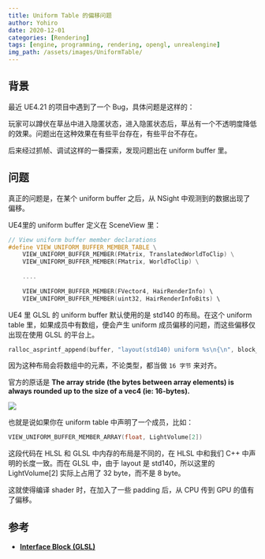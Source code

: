 ```yaml
---
title: Uniform Table 的偏移问题
author: Yohiro
date: 2020-12-01
categories: [Rendering]
tags: [engine, programming, rendering, opengl, unrealengine]
img_path: /assets/images/UniformTable/
---
```

## 背景

最近 UE4.21 的项目中遇到了一个 Bug，具体问题是这样的：

玩家可以蹲伏在草丛中进入隐匿状态，进入隐匿状态后，草丛有一个不透明度降低的效果。问题出在这种效果在有些平台存在，有些平台不存在。

后来经过抓帧、调试这样的一番探索，发现问题出在 uniform buffer 里。

## 问题

真正的问题是，在某个 uniform buffer 之后，从 NSight 中观测到的数据出现了偏移。

UE4里的 uniform buffer 定义在 SceneView 里：

```cpp
// View uniform buffer member declarations
#define VIEW_UNIFORM_BUFFER_MEMBER_TABLE \
    VIEW_UNIFORM_BUFFER_MEMBER(FMatrix, TranslatedWorldToClip) \
    VIEW_UNIFORM_BUFFER_MEMBER(FMatrix, WorldToClip) \
 
    ....
 
    VIEW_UNIFORM_BUFFER_MEMBER(FVector4, HairRenderInfo) \
    VIEW_UNIFORM_BUFFER_MEMBER(uint32, HairRenderInfoBits) \
```

UE4 里 GLSL 的 uniform buffer 默认使用的是 std140 的布局。在这个 uniform table 里，如果成员中有数组，便会产生 uniform 成员偏移的问题，而这些偏移仅出现在使用 GLSL 的平台上。

```cpp
ralloc_asprintf_append(buffer, "layout(std140) uniform %s\n{\n", block_name);
```

因为这种布局会将数组中的元素，不论类型，都当做 `16 字节` 来对齐。

官方的原话是 **The array stride (the bytes between array elements) is always rounded up to the size of a vec4 (ie: 16-bytes).**

![](Layout.png)

也就是说如果你在 uniform table 中声明了一个成员，比如：

```cpp
VIEW_UNIFORM_BUFFER_MEMBER_ARRAY(float, LightVolume[2])  　
```

这段代码在 HLSL 和 GLSL 中内存的布局是不同的，在 HLSL 中和我们 C++ 中声明的长度一致。而在 GLSL 中，由于 layout 是 std140，所以这里的 LightVolume[2] 实际上占用了 32 byte，而不是 8 byte。

这就使得编译 shader 时，在加入了一些 padding 后，从 CPU 传到 GPU 的值有了偏移。

## 参考

- [**Interface Block (GLSL)**](https://www.khronos.org/opengl/wiki/Interface_Block_(GLSL))